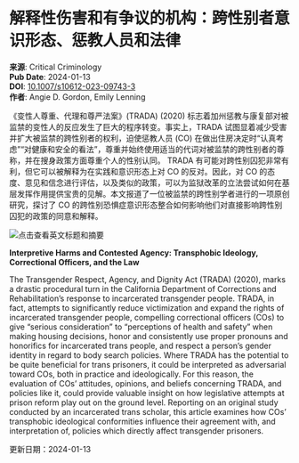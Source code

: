 # 解释性伤害和有争议的机构：跨性别者意识形态、惩教人员和法律

**来源**: Critical Criminology  
**Pub Date**: 2024-01-13  
**DOI**: [10.1007/s10612-023-09743-3](https://doi.org/10.1007/s10612-023-09743-3)  
**作者**: Angie D. Gordon, Emily Lenning  

《变性人尊重、代理和尊严法案》(TRADA) (2020) 标志着加州惩教与康复部对被监禁的变性人的反应发生了巨大的程序转变。事实上，TRADA 试图显着减少受害并扩大被监禁的跨性别者的权利，迫使惩教人员 (CO) 在做出住房决定时“认真考虑”“对健康和安全的看法”，尊重并始终使用适当的代词对被监禁的跨性别者的尊称，并在搜身政策方面尊重个人的性别认同。 TRADA 有可能对跨性别囚犯非常有利，但它可以被解释为在实践和意识形态上对 CO 的反对。因此，对 CO 的态度、意见和信念进行评估，以及类似的政策，可以为监狱改革的立法尝试如何在基层发挥作用提供宝贵的见解。本文报道了一位被监禁的跨性别学者进行的一项原创研究，探讨了 CO 的跨性别恐惧症意识形态整合如何影响他们对直接影响跨性别囚犯的政策的同意和解释。

![点击查看英文标题和摘要](https://scdn.x-mol.com/jcss/images/paperTranslation.png)

**Interpretive Harms and Contested Agency: Transphobic Ideology, Correctional Officers, and the Law**

The Transgender Respect, Agency, and Dignity Act (TRADA) (2020), marks a drastic procedural turn in the California Department of Corrections and Rehabilitation’s response to incarcerated transgender people. TRADA, in fact, attempts to significantly reduce victimization and expand the rights of incarcerated transgender people, compelling correctional officers (COs) to give “serious consideration” to “perceptions of health and safety” when making housing decisions, honor and consistently use proper pronouns and honorifics for incarcerated trans people, and respect a person’s gender identity in regard to body search policies. Where TRADA has the potential to be quite beneficial for trans prisoners, it could be interpreted as adversarial toward COs, both in practice and ideologically. For this reason, the evaluation of COs’ attitudes, opinions, and beliefs concerning TRADA, and policies like it, could provide valuable insight on how legislative attempts at prison reform play out on the ground level. Reporting on an original study conducted by an incarcerated trans scholar, this article examines how COs’ transphobic ideological conformities influence their agreement with, and interpretation of, policies which directly affect transgender prisoners. 

更新日期：2024-01-13